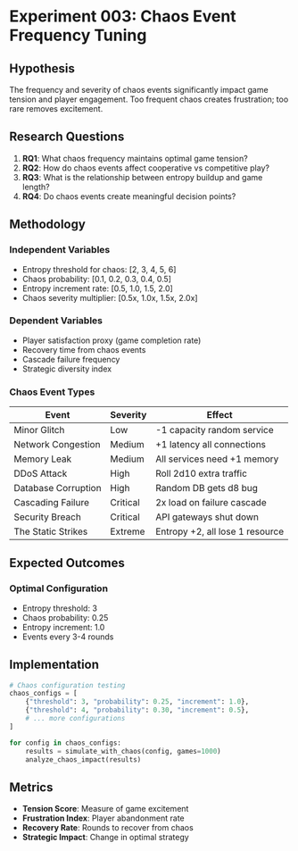 # Experiment 003: Chaos Event Frequency Tuning

## Hypothesis

The frequency and severity of chaos events significantly impact game tension and player engagement. Too frequent chaos creates frustration; too rare removes excitement.

## Research Questions

1. **RQ1**: What chaos frequency maintains optimal game tension?
2. **RQ2**: How do chaos events affect cooperative vs competitive play?
3. **RQ3**: What is the relationship between entropy buildup and game length?
4. **RQ4**: Do chaos events create meaningful decision points?

## Methodology

### Independent Variables
- Entropy threshold for chaos: [2, 3, 4, 5, 6]
- Chaos probability: [0.1, 0.2, 0.3, 0.4, 0.5]
- Entropy increment rate: [0.5, 1.0, 1.5, 2.0]
- Chaos severity multiplier: [0.5x, 1.0x, 1.5x, 2.0x]

### Dependent Variables
- Player satisfaction proxy (game completion rate)
- Recovery time from chaos events
- Cascade failure frequency
- Strategic diversity index

### Chaos Event Types

| Event | Severity | Effect |
|-------|----------|--------|
| Minor Glitch | Low | -1 capacity random service |
| Network Congestion | Medium | +1 latency all connections |
| Memory Leak | Medium | All services need +1 memory |
| DDoS Attack | High | Roll 2d10 extra traffic |
| Database Corruption | High | Random DB gets d8 bug |
| Cascading Failure | Critical | 2x load on failure cascade |
| Security Breach | Critical | API gateways shut down |
| The Static Strikes | Extreme | Entropy +2, all lose 1 resource |

## Expected Outcomes

### Optimal Configuration
- Entropy threshold: 3
- Chaos probability: 0.25
- Entropy increment: 1.0
- Events every 3-4 rounds

## Implementation

```python
# Chaos configuration testing
chaos_configs = [
    {"threshold": 3, "probability": 0.25, "increment": 1.0},
    {"threshold": 4, "probability": 0.30, "increment": 0.5},
    # ... more configurations
]

for config in chaos_configs:
    results = simulate_with_chaos(config, games=1000)
    analyze_chaos_impact(results)
```

## Metrics

- **Tension Score**: Measure of game excitement
- **Frustration Index**: Player abandonment rate
- **Recovery Rate**: Rounds to recover from chaos
- **Strategic Impact**: Change in optimal strategy